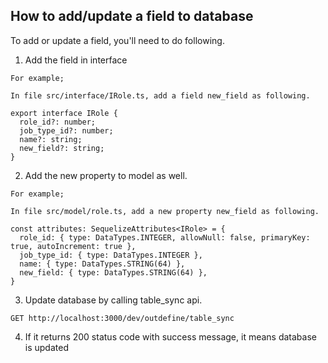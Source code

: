 ## How to add/update a field to database

To add or update a field, you'll need to do following.

1. Add the field in interface

```
For example;

In file src/interface/IRole.ts, add a field new_field as following.

export interface IRole {
  role_id?: number;
  job_type_id?: number;
  name?: string;
  new_field?: string;
}
```

2. Add the new property to model as well.

```
For example;

In file src/model/role.ts, add a new property new_field as following.

const attributes: SequelizeAttributes<IRole> = {
  role_id: { type: DataTypes.INTEGER, allowNull: false, primaryKey: true, autoIncrement: true },
  job_type_id: { type: DataTypes.INTEGER },
  name: { type: DataTypes.STRING(64) },
  new_field: { type: DataTypes.STRING(64) },
}

```

3. Update database by calling table_sync api.

```
GET http://localhost:3000/dev/outdefine/table_sync
```

4. If it returns 200 status code with success message, it means database is updated
